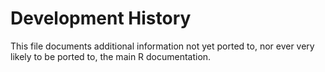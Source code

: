 # Development History

This file documents additional information not yet ported to, nor ever very likely to be ported to, the main R documentation.   